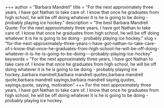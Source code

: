 +++
author = "Barbara Mandrell"
title = "For the next approximately three years, I have got Nathan to take care of. I know that once he graduates from high school, he will be off doing whatever it is he is going to be doing - probably playing ice hockey."
description = "the best Barbara Mandrell Quote: For the next approximately three years, I have got Nathan to take care of. I know that once he graduates from high school, he will be off doing whatever it is he is going to be doing - probably playing ice hockey."
slug = "for-the-next-approximately-three-years-i-have-got-nathan-to-take-care-of-i-know-that-once-he-graduates-from-high-school-he-will-be-off-doing-whatever-it-is-he-is-going-to-be-doing---probably-playing-ice-hockey"
keywords = "For the next approximately three years, I have got Nathan to take care of. I know that once he graduates from high school, he will be off doing whatever it is he is going to be doing - probably playing ice hockey.,barbara mandrell,barbara mandrell quotes,barbara mandrell quote,barbara mandrell sayings,barbara mandrell saying,quotes, sayings,quote, saying, motivation"
+++
For the next approximately three years, I have got Nathan to take care of. I know that once he graduates from high school, he will be off doing whatever it is he is going to be doing - probably playing ice hockey.
